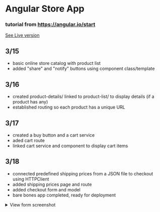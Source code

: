 # Angular Store App
### tutorial from https://angular.io/start

[See Live version](https://angular-c9vvpz-tmgl7g.stackblitz.io)

## 3/15
* basic online store catalog with product list
* added "share" and "notify" buttons using component class/template

## 3/16
* created product-details/ linked to product-list/ to display details (if a product has any)
* established routing so each product has a unique URL

## 3/17
* created a buy button and a cart service
* aded cart route
* linked cart service and component to display cart items

## 3/18
* connected predefined shipping prices from a JSON file to checkout using HTTPClient
* added shipping prices page and route
* added checkout form and model
* bare bones app completed, ready for deployment

<details><summary>View form screenshot</summary>
  
![name and address registered screenshot](https://user-images.githubusercontent.com/29722295/77118337-370f3600-69f1-11ea-8388-6a432ae593ed.png "registered shipping details")
